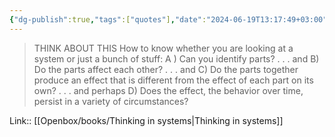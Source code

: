 ```yaml
---
{"dg-publish":true,"tags":["quotes"],"date":"2024-06-19T13:17:49+03:00","title":"how to identify system","modified_at":"2024-09-18T16:04:18+03:00","aliases":"how to identify system","dg-path":"/quotes/202406191317.md","permalink":"/quotes/202406191317/","dgPassFrontmatter":true}
---
```



> THINK ABOUT THIS
How to know whether you are looking at a system or just a bunch of stuff:
A ) Can you identify parts? . . . and
B) Do the parts affect each other? . . . and
C) Do the parts together produce an effect that is different from the effect of each part on its own? . . . and perhaps
D) Does the effect, the behavior over time, persist in a variety of circumstances?

Link:: [[Openbox/books/Thinking in systems\|Thinking in systems]]
